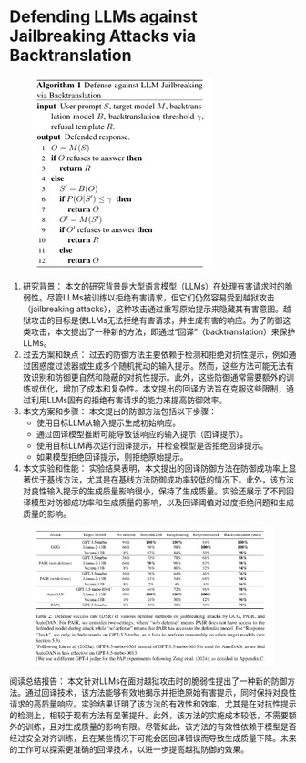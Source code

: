 # Defending LLMs against Jailbreaking Attacks via Backtranslation

<figure><img src="../.gitbook/assets/image (6) (1) (1) (1) (1) (1) (1) (1) (1) (1) (1) (1) (1) (1) (1) (1) (1) (1) (1) (1) (1) (1) (1) (1) (1) (1) (1) (1) (1) (1) (1) (1) (1) (1) (1) (1) (1) (1) (1) (1) (1) (1) (1) (1) (1) (1) (1) (1) (1) (1) (1).png" alt=""><figcaption></figcaption></figure>

1. 研究背景： 本文的研究背景是大型语言模型（LLMs）在处理有害请求时的脆弱性。尽管LLMs被训练以拒绝有害请求，但它们仍然容易受到越狱攻击（jailbreaking attacks），这种攻击通过重写原始提示来隐藏其有害意图。越狱攻击的目标是使LLMs无法拒绝有害请求，并生成有害的响应。为了防御这类攻击，本文提出了一种新的方法，即通过“回译”（backtranslation）来保护LLMs。
2. 过去方案和缺点： 过去的防御方法主要依赖于检测和拒绝对抗性提示，例如通过困惑度过滤器或生成多个随机扰动的输入提示。然而，这些方法可能无法有效识别和防御更自然和隐蔽的对抗性提示。此外，这些防御通常需要额外的训练或优化，增加了成本和复杂性。本文提出的回译方法旨在克服这些限制，通过利用LLMs固有的拒绝有害请求的能力来提高防御效率。
3. 本文方案和步骤： 本文提出的防御方法包括以下步骤：
   * 使用目标LLM从输入提示生成初始响应。
   * 通过回译模型推断可能导致该响应的输入提示（回译提示）。
   * 使用目标LLM再次运行回译提示，并检查模型是否拒绝回译提示。
   * 如果模型拒绝回译提示，则拒绝原始提示。
4. 本文实验和性能： 实验结果表明，本文提出的回译防御方法在防御成功率上显著优于基线方法，尤其是在基线方法防御成功率较低的情况下。此外，该方法对良性输入提示的生成质量影响很小，保持了生成质量。实验还展示了不同回译模型对防御成功率和生成质量的影响，以及回译阈值对过度拒绝问题和生成质量的影响。

<figure><img src="../.gitbook/assets/image (1) (1) (1) (1) (1) (1) (1) (1) (1) (1) (1) (1) (1) (1) (1) (1) (1) (1) (1) (1) (1) (1) (1) (1) (1) (1) (1) (1) (1) (1) (1) (1) (1) (1) (1) (1) (1) (1) (1) (1) (1) (1) (1) (1) (1) (1) (1) (1) (1) (1) (1) (1) (1) (1) (1) (1) (1) (1) (1) (1)  (18).png" alt=""><figcaption></figcaption></figure>

阅读总结报告： 本文针对LLMs在面对越狱攻击时的脆弱性提出了一种新的防御方法。通过回译技术，该方法能够有效地揭示并拒绝原始有害提示，同时保持对良性请求的高质量响应。实验结果证明了该方法的有效性和效率，尤其是在对抗性提示的检测上，相较于现有方法有显著提升。此外，该方法的实施成本较低，不需要额外的训练，且对生成质量的影响有限。尽管如此，该方法的有效性依赖于模型是否经过安全对齐训练，且在某些情况下可能会因回译错误而导致生成质量下降。未来的工作可以探索更准确的回译技术，以进一步提高越狱防御的效果。
